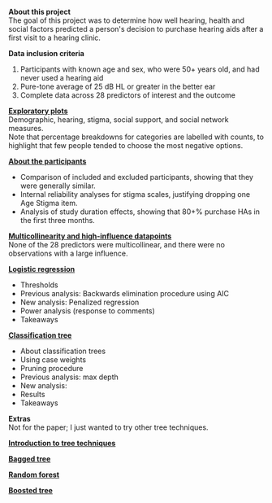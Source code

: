 **About this project**  
The goal of this project was to determine how well hearing, health and social factors predicted a person's decision to purchase hearing aids after a first visit to a hearing clinic.  

**Data inclusion criteria**  
1. Participants with known age and sex, who were 50+ years old, and had never used a hearing aid  
2. Pure-tone average of 25 dB HL or greater in the better ear  
3. Complete data across 28 predictors of interest and the outcome  

[**Exploratory plots**](https://huiwen-goy.github.io/connect1-stigma/01_explore.html)  
Demographic, hearing, stigma, social support, and social network measures.  
Note that percentage breakdowns for categories are labelled with counts, to highlight that few people tended to choose the most negative options.  

[**About the participants**](https://huiwen-goy.github.io/connect1-stigma/02_participants.html)  
* Comparison of included and excluded participants, showing that they were generally similar.  
* Internal reliability analyses for stigma scales, justifying dropping one Age Stigma item.   
* Analysis of study duration effects, showing that 80+% purchase HAs in the first three months.  

[**Multicollinearity and high-influence datapoints**](https://huiwen-goy.github.io/connect1-stigma/03_collinear.html)  
None of the 28 predictors were multicollinear, and there were no observations with a large influence.  

[**Logistic regression**](https://huiwen-goy.github.io/connect1-stigma/04_log.html)  
* Thresholds  
* Previous analysis: Backwards elimination procedure using AIC  
* New analysis: Penalized regression  
* Power analysis (response to comments)  
* Takeaways

[**Classification tree**](https://huiwen-goy.github.io/connect1-stigma/05_ctree.html) 
* About classification trees  
* Using case weights  
* Pruning procedure  
* Previous analysis: max depth  
* New analysis:   
* Results  
* Takeaways  

**Extras**  
Not for the paper; I just wanted to try other tree techniques.  

[**Introduction to tree techniques**](https://huiwen-goy.github.io/connect1-stigma/intro_tree_techniques_Jan2023.01.18.2021.pdf)  
  
[**Bagged tree**](https://huiwen-goy.github.io/connect1-stigma/Connect1_Stigma_bagging_2022.html)  
  
[**Random forest**](https://huiwen-goy.github.io/connect1-stigma/Connect1_Stigma_RF_2022.html)  

[**Boosted tree**](https://huiwen-goy.github.io/connect1-stigma/Connect1_Stigma_RF_2022.html)  
